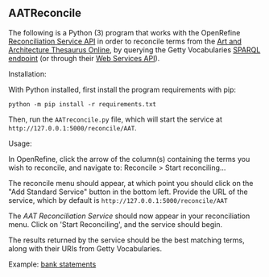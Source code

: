 ## AATReconcile

The following is a Python (3) program that works with the 
OpenRefine [Reconciliation Service API](https://github.com/OpenRefine/OpenRefine/wiki/Reconciliation-Service-API) in order to reconcile terms from the [Art and Architecture Thesaurus Online](http://www.getty.edu/research/tools/vocabularies/aat/),
by querying the Getty Vocabularies [SPARQL endpoint](http://vocab.getty.edu/sparql) (or through their [Web Services API](http://www.getty.edu/research/tools/vocabularies/vocab_web_services.pdf)). 

Installation:

With Python installed, first install the program requirements with pip:
 
    python -m pip install -r requirements.txt
    
Then, run the `AATreconcile.py` file, which will start the service at `http://127.0.0.1:5000/reconcile/AAT`.


Usage: 

In OpenRefine, click the arrow of the column(s) containing the terms you wish to reconcile, and navigate to:
Reconcile > Start reconciling...

The reconcile menu should appear, at which point you should click on the "Add Standard Service" button in the bottom left.
Provide the URL of the service, which by default is `http://127.0.0.1:5000/reconcile/AAT`

The *AAT Reconciliation Service* should now appear in your reconciliation menu. Click on 'Start Reconciling', and the service should begin.

The results returned by the service should be the best matching terms, along with their URIs from Getty Vocabularies. 

Example: [bank statements](http://vocab.getty.edu/aat/300027476)
